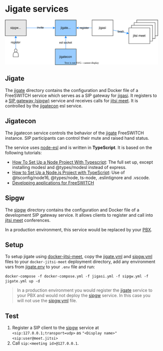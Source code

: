 # Jigate services

[![jigate services](jigate.drawio.svg)](jigate.drawio.svg)

## Jigate

The [jigate](jigate) directory contains the configuration and Docker file of a FreeSWITCH service
which serves as a SIP gateway for [jigasi].
It registers to a [SIP gateway (sipgw)](#sipgw) service and receives calls for [jitsi meet].
It is controlled by the [jigatecon](#jigatecon) esl service.

## Jigatecon

The jigatecon service controls the behavior of the [jigate](#jigate) FreeSWITCH instance.
SIP participants can control their mute and raised hand status.

The service uses [node-esl] and is written in **TypeScript**.
It is based on the following tutorials:

- [How To Set Up a Node Project With Typescript]:
  The full set up, except installing modesl and @types/modesl instead of express.
- [How to Set Up a Node.js Project with TypeScript]:
  Use of @tsconfig/node16, @types/node, ts-node, .eslintignore and .vscode.
- [Developing applications for FreeSWITCH]

## Sipgw

The [sipgw](sipgw) directory contains the configuration and Docker file of a development SIP gateway service.
It allows clients to register and call into [jitsi meet] conferences.

In a production environment, this service would be replaced by your [PBX].

## Setup

To setup jigate using [docker-jitsi-meet], copy the [jigate.yml](jigate.yml) and  [sipgw.yml](sipgw.yml) files to your `docker-jitsi-meet` deployment directory, add any environment vars from [jigate.env](jigate.env) to your `.env` file and run:

```shell
docker-compose -f docker-compose.yml -f jigasi.yml -f sipgw.yml -f jigate.yml up -d
````

> In a production environment you would register the [jigate](#jigate) service to your PBX
> and would not deploy the [sipgw](#sipgw) service. In this case you will not use
> the [sipgw.yml](sipgw.yml) file.

## Test

1. Register a SIP client to the [sipgw](#sipgw) service at `<sip:127.0.0.1;transport=udp>` as `"<Display name>" <sip:user@meet.jitsi>`
1. Call `sip:<meeting id>@127.0.0.1`.

[Developing applications for FreeSWITCH]: https://medium.com/makingtuenti/developing-applications-for-freeswitch-fccbe75ada81
[docker-jitsi-meet]: https://github.com/jitsi/docker-jitsi-meet
[How To Set Up a Node Project With Typescript]: https://www.digitalocean.com/community/tutorials/setting-up-a-node-project-with-typescript
[How to Set Up a Node.js Project with TypeScript]: https://blog.appsignal.com/2022/01/19/how-to-set-up-a-nodejs-project-with-typescript.html
[jigasi]: https://github.com/jitsi/jigasi
[jitsi meet]: https://github.com/jitsi/jitsi-meet
[node-esl]: https://github.com/englercj/node-esl
[PBX]: https://en.wikipedia.org/wiki/Business_telephone_system#Private_branch_exchange

